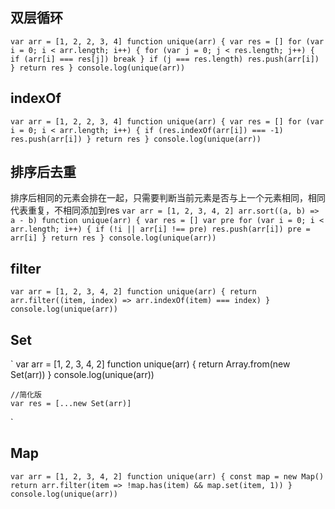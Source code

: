 ## 双层循环
`
    var arr = [1, 2, 2, 3, 4]
    function unique(arr) {
        var res = []
        for (var i = 0; i < arr.length; i++) {
            for (var j = 0; j < res.length; j++) {
                if (arr[i] === res[j]) break
            }
            if (j === res.length) res.push(arr[i])
        }
        return res
    }
    console.log(unique(arr))
`
## indexOf
`
    var arr = [1, 2, 2, 3, 4]
    function unique(arr) {
        var res = []
        for (var i = 0; i < arr.length; i++) {
            if (res.indexOf(arr[i]) === -1)
                res.push(arr[i])
        }
        return res
    }
    console.log(unique(arr))
`
## 排序后去重
排序后相同的元素会排在一起，只需要判断当前元素是否与上一个元素相同，相同代表重复，不相同添加到res
`
    var arr = [1, 2, 3, 4, 2]
    arr.sort((a, b) => a - b)
    function unique(arr) {
        var res = []
        var pre
        for (var i = 0; i < arr.length; i++) {
            if (!i || arr[i] !== pre)
                res.push(arr[i])
            pre = arr[i]
        }
        return res
    }
    console.log(unique(arr))
`
## filter
`
    var arr = [1, 2, 3, 4, 2]
    function unique(arr) {
        return arr.filter((item, index) => arr.indexOf(item) === index)
    }
    console.log(unique(arr))
`
## Set
`
    var arr = [1, 2, 3, 4, 2]
    function unique(arr) {
        return Array.from(new Set(arr))
    }
    console.log(unique(arr))

    //简化版
    var res = [...new Set(arr)]
`
## Map
`
    var arr = [1, 2, 3, 4, 2]
    function unique(arr) {
        const map = new Map()
        return arr.filter(item => !map.has(item) && map.set(item, 1))
    }
    console.log(unique(arr))
`